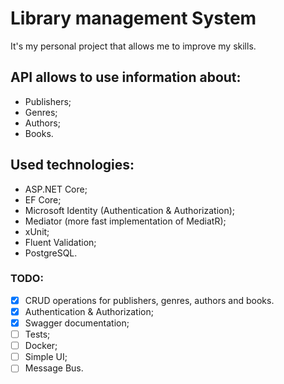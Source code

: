 # Library management System

It's my personal project that allows me to improve my skills.

## API allows to use information about:
- Publishers;
- Genres;
- Authors;
- Books.

## Used technologies:
- ASP.NET Core;
- EF Core;
- Microsoft Identity (Authentication & Authorization);
- Mediator (more fast implementation of MediatR);
- xUnit;
- Fluent Validation;
- PostgreSQL.

### TODO:
- [x] CRUD operations for publishers, genres, authors and books.
- [x] Authentication & Authorization;
- [x] Swagger documentation;
- [ ] Tests;
- [ ] Docker;
- [ ] Simple UI;
- [ ] Message Bus.